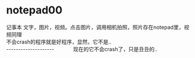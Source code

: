 # notepad00
记事本  文字，图片，视频。点击图片，调用相机拍照，照片存在notepad里，视频同理            
不会crash的程序就是好程序，显然，它不是..        
--------------------            
现在的它不会crash了，只是丑丑的..
